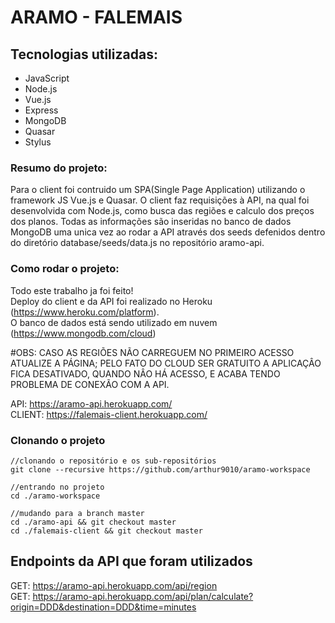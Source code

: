 # ARAMO - FALEMAIS

## Tecnologias utilizadas:
* JavaScript
* Node.js
* Vue.js
* Express
* MongoDB
* Quasar
* Stylus

### Resumo do projeto:
  Para o client foi contruido um SPA(Single Page Application) utilizando o framework JS Vue.js e Quasar. O client faz requisições à API, na qual foi desenvolvida com Node.js, como busca das regiões e calculo dos preços dos planos. Todas as informações são inseridas no banco de dados MongoDB uma unica vez ao rodar a API através dos seeds defenidos dentro do diretório database/seeds/data.js no repositório aramo-api.
 
### Como rodar o projeto:
  Todo este trabalho ja foi feito!  
  Deploy do client e da API foi realizado no Heroku (https://www.heroku.com/platform).  
  O banco de dados está sendo utilizado em nuvem (https://www.mongodb.com/cloud)
  
  #OBS: CASO AS REGIÕES NÃO CARREGUEM NO PRIMEIRO ACESSO ATUALIZE  A PÁGINA;
  PELO FATO DO CLOUD SER GRATUITO A APLICAÇÂO FICA DESATIVADO, QUANDO NÂO HÁ ACESSO, E ACABA TENDO PROBLEMA DE CONEXÃO COM A API.
  
  API: https://aramo-api.herokuapp.com/  
  CLIENT: https://falemais-client.herokuapp.com/  
  
### Clonando o projeto 
```
//clonando o repositório e os sub-repositórios
git clone --recursive https://github.com/arthur9010/aramo-workspace

//entrando no projeto
cd ./aramo-workspace

//mudando para a branch master
cd ./aramo-api && git checkout master  
cd ./falemais-client && git checkout master
```
## Endpoints da API que foram utilizados
GET: https://aramo-api.herokuapp.com/api/region   
GET: https://aramo-api.herokuapp.com/api/plan/calculate?origin=DDD&destination=DDD&time=minutes


